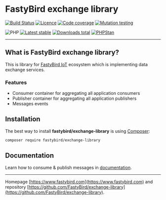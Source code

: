 # FastyBird exchange library

[![Build Status](https://badgen.net/github/checks/FastyBird/exchange-library/main?cache=300&style=flast-square)](https://github.com/FastyBird/exchange-library/actions)
[![Licence](https://badgen.net/github/license/FastyBird/exchange-library?cache=300&style=flast-square)](https://github.com/FastyBird/exchange-library/blob/main/LICENSE.md)
[![Code coverage](https://badgen.net/coveralls/c/github/FastyBird/exchange-library?cache=300&style=flast-square)](https://coveralls.io/r/FastyBird/exchange-library)
[![Mutation testing](https://img.shields.io/endpoint?style=flat-square&url=https%3A%2F%2Fbadge-api.stryker-mutator.io%2Fgithub.com%2FFastyBird%2Fexchange-library%2Fmain)](https://dashboard.stryker-mutator.io/reports/github.com/FastyBird/exchange-library/main)

![PHP](https://badgen.net/packagist/php/FastyBird/exchange-library?cache=300&style=flast-square)
[![Latest stable](https://badgen.net/packagist/v/FastyBird/exchange-library/latest?cache=300&style=flast-square)](https://packagist.org/packages/FastyBird/exchange-library)
[![Downloads total](https://badgen.net/packagist/dt/FastyBird/exchange-library?cache=300&style=flast-square)](https://packagist.org/packages/FastyBird/exchange-library)
[![PHPStan](https://img.shields.io/badge/PHPStan-enabled-brightgreen.svg?style=flat-square)](https://github.com/phpstan/phpstan)

***

## What is FastyBird exchange library?

This is library for [FastyBird IoT](https://www.fastybird.com) ecosystem which is
implementing data exchange services.

### Features

- Consumer container for aggregating all application consumers
- Publisher container for aggregating all application publishers
- Messages events

## Installation

The best way to install **fastybird/exchange-library** is using [Composer](http://getcomposer.org/):

```sh
composer require fastybird/exchange-library
```

## Documentation

Learn how to consume & publish messages
in [documentation](https://github.com/FastyBird/exchange-library/blob/main/.docs/en/index.md).

***
Homepage [https://www.fastybird.com](https://www.fastybird.com) and
repository [https://github.com/FastyBird/exchange-library](https://github.com/FastyBird/exchange-library).
